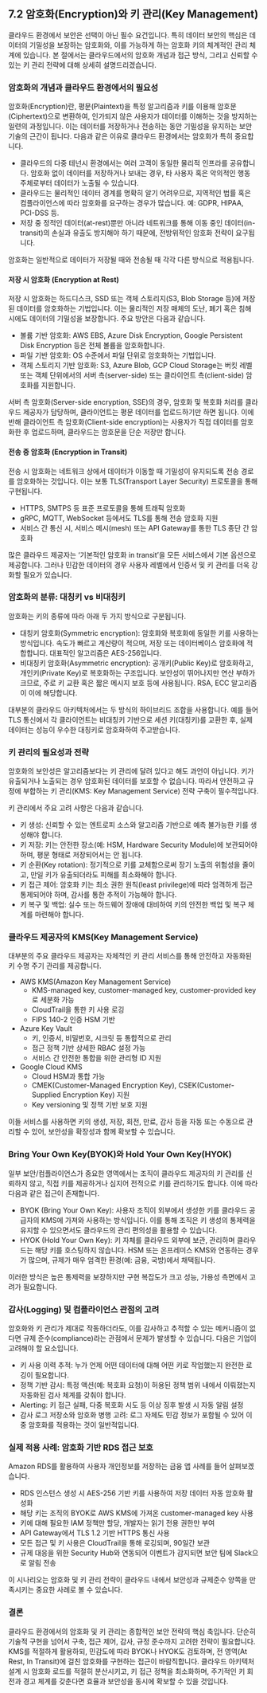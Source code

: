 ## 7.2 암호화(Encryption)와 키 관리(Key Management)

클라우드 환경에서 보안은 선택이 아닌 필수 요건입니다. 특히 데이터 보안의 핵심은 데이터의 기밀성을 보장하는 암호화와, 이를 가능하게 하는 암호화 키의 체계적인 관리 체계에 있습니다. 본 절에서는 클라우드에서의 암호화 개념과 접근 방식, 그리고 신뢰할 수 있는 키 관리 전략에 대해 상세히 설명드리겠습니다.

### 암호화의 개념과 클라우드 환경에서의 필요성

암호화(Encryption)란, 평문(Plaintext)을 특정 알고리즘과 키를 이용해 암호문(Ciphertext)으로 변환하여, 인가되지 않은 사용자가 데이터를 이해하는 것을 방지하는 일련의 과정입니다. 이는 데이터를 저장하거나 전송하는 동안 기밀성을 유지하는 보안 기술의 근간이 됩니다. 다음과 같은 이유로 클라우드 환경에서는 암호화가 특히 중요합니다.

- 클라우드의 다중 테넌시 환경에서는 여러 고객이 동일한 물리적 인프라를 공유합니다. 암호화 없이 데이터를 저장하거나 보내는 경우, 타 사용자 혹은 악의적인 행동 주체로부터 데이터가 노출될 수 있습니다.
- 클라우드는 물리적인 데이터 경계를 명확히 알기 어려우므로, 지역적인 법률 혹은 컴플라이언스에 따라 암호화를 요구하는 경우가 많습니다. 예: GDPR, HIPAA, PCI-DSS 등.
- 저장 중 정적인 데이터(at-rest)뿐만 아니라 네트워크를 통해 이동 중인 데이터(in-transit)의 손실과 유출도 방지해야 하기 때문에, 전방위적인 암호화 전략이 요구됩니다.

암호화는 일반적으로 데이터가 저장될 때와 전송될 때 각각 다른 방식으로 적용됩니다.

#### 저장 시 암호화 (Encryption at Rest)

저장 시 암호화는 하드디스크, SSD 또는 객체 스토리지(S3, Blob Storage 등)에 저장된 데이터를 암호화하는 기법입니다. 이는 물리적인 저장 매체의 도난, 폐기 혹은 침해 시에도 데이터의 기밀성을 보장합니다. 주요 방안은 다음과 같습니다.

- 볼륨 기반 암호화: AWS EBS, Azure Disk Encryption, Google Persistent Disk Encryption 등은 전체 볼륨을 암호화합니다.
- 파일 기반 암호화: OS 수준에서 파일 단위로 암호화하는 기법입니다.
- 객체 스토리지 기반 암호화: S3, Azure Blob, GCP Cloud Storage는 버킷 레벨 또는 객체 단위에서의 서버 측(server-side) 또는 클라이언트 측(client-side) 암호화를 지원합니다.

서버 측 암호화(Server-side encryption, SSE)의 경우, 암호화 및 복호화 처리를 클라우드 제공자가 담당하며, 클라이언트는 평문 데이터를 업로드하기만 하면 됩니다. 이에 반해 클라이언트 측 암호화(Client-side encryption)는 사용자가 직접 데이터를 암호화한 후 업로드하며, 클라우드는 암호문을 단순 저장만 합니다.

#### 전송 중 암호화 (Encryption in Transit)

전송 시 암호화는 네트워크 상에서 데이터가 이동할 때 기밀성이 유지되도록 전송 경로를 암호화하는 것입니다. 이는 보통 TLS(Transport Layer Security) 프로토콜을 통해 구현됩니다.

- HTTPS, SMTPS 등 표준 프로토콜을 통해 트래픽 암호화
- gRPC, MQTT, WebSocket 등에서도 TLS를 통해 전송 암호화 지원
- 서비스 간 통신 시, 서비스 메시(mesh) 또는 API Gateway를 통한 TLS 종단 간 암호화

많은 클라우드 제공자는 ‘기본적인 암호화 in transit’을 모든 서비스에서 기본 옵션으로 제공합니다. 그러나 민감한 데이터의 경우 사용자 레벨에서 인증서 및 키 관리를 더욱 강화할 필요가 있습니다.

### 암호화의 분류: 대칭키 vs 비대칭키

암호화는 키의 종류에 따라 아래 두 가지 방식으로 구분됩니다.

- 대칭키 암호화(Symmetric encryption): 암호화와 복호화에 동일한 키를 사용하는 방식입니다. 속도가 빠르고 계산량이 적으며, 저장 또는 데이터베이스 암호화에 적합합니다. 대표적인 알고리즘은 AES-256입니다.
- 비대칭키 암호화(Asymmetric encryption): 공개키(Public Key)로 암호화하고, 개인키(Private Key)로 복호화하는 구조입니다. 보안성이 뛰어나지만 연산 부하가 크므로, 주로 키 교환 혹은 짧은 메시지 보호 등에 사용됩니다. RSA, ECC 알고리즘이 이에 해당합니다.

대부분의 클라우드 아키텍처에서는 두 방식의 하이브리드 조합을 사용합니다. 예를 들어 TLS 통신에서 각 클라이언트는 비대칭키 기반으로 세션 키(대칭키)를 교환한 후, 실제 데이터는 성능이 우수한 대칭키로 암호화하여 주고받습니다.

### 키 관리의 필요성과 전략

암호화의 보안성은 알고리즘보다는 키 관리에 달려 있다고 해도 과언이 아닙니다. 키가 유출되거나 노출되는 경우 암호화된 데이터를 보호할 수 없습니다. 따라서 안전하고 규정에 부합하는 키 관리(KMS: Key Management Service) 전략 구축이 필수적입니다.

키 관리에서 주요 고려 사항은 다음과 같습니다.

- 키 생성: 신뢰할 수 있는 엔트로피 소스와 알고리즘 기반으로 예측 불가능한 키를 생성해야 합니다.
- 키 저장: 키는 안전한 장소(예: HSM, Hardware Security Module)에 보관되어야 하며, 평문 형태로 저장되어서는 안 됩니다.
- 키 순환(Key rotation): 정기적으로 키를 교체함으로써 장기 노출의 위험성을 줄이고, 만일 키가 유출되더라도 피해를 최소화해야 합니다.
- 키 접근 제어: 암호화 키는 최소 권한 원칙(least privilege)에 따라 엄격하게 접근 통제되어야 하며, 감사를 통한 추적이 가능해야 합니다.
- 키 복구 및 백업: 실수 또는 하드웨어 장애에 대비하여 키의 안전한 백업 및 복구 체계를 마련해야 합니다.

### 클라우드 제공자의 KMS(Key Management Service)

대부분의 주요 클라우드 제공자는 자체적인 키 관리 서비스를 통해 안전하고 자동화된 키 수명 주기 관리를 제공합니다.

- AWS KMS(Amazon Key Management Service)
    - KMS-managed key, customer-managed key, customer-provided key로 세분화 가능
    - CloudTrail을 통한 키 사용 로깅
    - FIPS 140-2 인증 HSM 기반
- Azure Key Vault
    - 키, 인증서, 비밀번호, 시크릿 등 통합적으로 관리
    - 접근 정책 기반 상세한 RBAC 설정 가능
    - 서비스 간 안전한 통합을 위한 관리형 ID 지원
- Google Cloud KMS
    - Cloud HSM과 통합 가능
    - CMEK(Customer-Managed Encryption Key), CSEK(Customer-Supplied Encryption Key) 지원
    - Key versioning 및 정책 기반 보호 지원

이들 서비스를 사용하면 키의 생성, 저장, 회전, 만료, 감사 등을 자동 또는 수동으로 관리할 수 있어, 보안성을 확장성과 함께 확보할 수 있습니다.

### Bring Your Own Key(BYOK)와 Hold Your Own Key(HYOK)

일부 보안/컴플라이언스가 중요한 영역에서는 조직이 클라우드 제공자의 키 관리를 신뢰하지 않고, 직접 키를 제공하거나 심지어 전적으로 키를 관리하기도 합니다. 이에 따라 다음과 같은 접근이 존재합니다.

- BYOK (Bring Your Own Key): 사용자 조직이 외부에서 생성한 키를 클라우드 공급자의 KMS에 가져와 사용하는 방식입니다. 이를 통해 조직은 키 생성의 통제력을 유지할 수 있으면서도 클라우드의 관리 편의성을 활용할 수 있습니다.
- HYOK (Hold Your Own Key): 키 자체를 클라우드 외부에 보관, 관리하며 클라우드는 해당 키를 호스팅하지 않습니다. HSM 또는 온프레미스 KMS와 연동하는 경우가 많으며, 규제가 매우 엄격한 환경(예: 금융, 국방)에서 채택됩니다.

이러한 방식은 높은 통제력을 보장하지만 구현 복잡도가 크고 성능, 가용성 측면에서 고려가 필요합니다.

### 감사(Logging) 및 컴플라이언스 관점의 고려

암호화와 키 관리가 제대로 작동하더라도, 이를 감사하고 추적할 수 있는 메커니즘이 없다면 규제 준수(compliance)라는 관점에서 문제가 발생할 수 있습니다. 다음은 기업이 고려해야 할 요소입니다.

- 키 사용 이력 추적: 누가 언제 어떤 데이터에 대해 어떤 키로 작업했는지 완전한 로깅이 필요합니다.
- 정책 기반 감시: 특정 액션(예: 복호화 요청)이 허용된 정책 범위 내에서 이뤄졌는지 자동화된 검사 체계를 갖춰야 합니다.
- Alerting: 키 접근 실패, 다중 복호화 시도 등 이상 징후 발생 시 자동 알림 설정
- 감사 로그 저장소와 암호화 병행 고려: 로그 자체도 민감 정보가 포함될 수 있어 이중 암호화를 적용하는 것이 일반적입니다.

### 실제 적용 사례: 암호화 기반 RDS 접근 보호

Amazon RDS를 활용하여 사용자 개인정보를 저장하는 금융 앱 사례를 들어 살펴보겠습니다.

- RDS 인스턴스 생성 시 AES-256 기반 키를 사용하여 저장 데이터 자동 암호화 활성화
- 해당 키는 조직의 BYOK로 AWS KMS에 가져온 customer-managed key 사용
- 키에 대해 필요한 IAM 정책만 할당, 개발자는 읽기 전용 권한만 부여
- API Gateway에서 TLS 1.2 기반 HTTPS 통신 사용
- 모든 접근 및 키 사용은 CloudTrail을 통해 로깅되며, 90일간 보관
- 규제 대응을 위한 Security Hub와 연동되어 이벤트가 감지되면 보안 팀에 Slack으로 알림 전송

이 시나리오는 암호화 및 키 관리 전략이 클라우드 내에서 보안성과 규제준수 양쪽을 만족시키는 중요한 사례로 볼 수 있습니다.

### 결론

클라우드 환경에서의 암호화 및 키 관리는 종합적인 보안 전략의 핵심 축입니다. 단순히 기술적 구현을 넘어서 구축, 접근 제어, 감사, 규정 준수까지 고려한 전략이 필요합니다. KMS를 적절하게 활용하되, 민감도에 따라 BYOK나 HYOK도 검토하며, 전 영역(At Rest, In Transit)에 걸친 암호화를 구현하는 접근이 바람직합니다. 클라우드 아키텍처 설계 시 암호화 로드를 적절히 분산시키고, 키 접근 정책을 최소화하며, 주기적인 키 회전과 경고 체계를 갖춘다면 효율과 보안성을 동시에 확보할 수 있을 것입니다.
